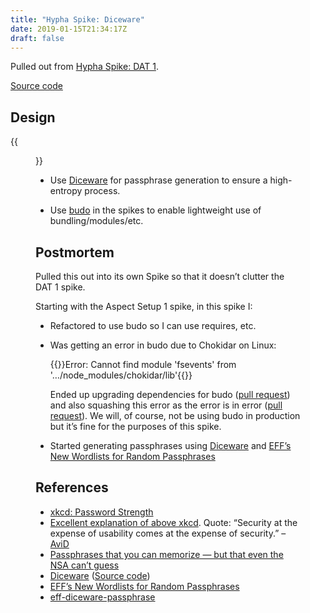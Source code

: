 ```yaml
---
title: "Hypha Spike: Diceware"
date: 2019-01-15T21:34:17Z
draft: false
---
```


Pulled out from [Hypha Spike: DAT 1](../../14/hypha-spike-dat-1).

[Source code](https://source.ind.ie/hypha/spikes/diceware)

## Design

{{<figure src="spike-screenshot.jpeg" alt="Screenshot of the completed spike in the browser: Domain: ar.al Password: chive cartwheel attire headlamp approach alphabet splendid deceptive. There is a button labeled “Change”. Underneath, the generated public signing key, private signing key, public encryption key, and private encryption key are listed in form fields. The footnote reads that the password generation process has 100 bits of entropy and would take roughly a few hundred million years to brute force with government-level resources. It also says that the generated keyse are Ed25519 (signing) and Curve25519 (encryption)" caption="Screenshot of the completed spike.">}}

  * Use [Diceware](https://www.rempe.us/diceware/) for passphrase generation to ensure a high-entropy process.

  * Use [budo](https://github.com/mattdesl/budo) in the spikes to enable lightweight use of bundling/modules/etc.

## Postmortem

Pulled this out into its own Spike so that it doesn’t clutter the DAT 1 spike.

Starting with the Aspect Setup 1 spike, in this spike I:

  * Refactored to use budo so I can use requires, etc.

  * Was getting an error in budo due to Chokidar on Linux:

    {{<highlight bash>}}Error: Cannot find module 'fsevents' from '…/node_modules/chokidar/lib'{{</highlight>}}

    Ended up upgrading dependencies for budo ([pull request](https://github.com/mattdesl/budo/pull/240)) and also squashing this error as the error is in error ([pull request](https://github.com/mattdesl/budo/pull/241)). We will, of course, not be using budo in production but it’s fine for the purposes of this spike.

  * Started generating passphrases using [Diceware](https://www.rempe.us/diceware/) and [EFF’s New Wordlists for Random Passphrases](https://www.eff.org/deeplinks/2016/07/new-wordlists-random-passphrases)

## References

  * [xkcd: Password Strength](https://xkcd.com/936/)
  * [Excellent explanation of above xkcd](https://security.stackexchange.com/questions/6095/xkcd-936-short-complex-password-or-long-dictionary-passphrase/6116#6116). Quote: “Security at the expense of usability comes at the expense of security.” – [AviD](https://security.stackexchange.com/users/33/avid)
  * [Passphrases that you can memorize — but that even the NSA can’t guess](https://theintercept.com/2015/03/26/passphrases-can-memorize-attackers-cant-guess/)
  * [Diceware](https://www.rempe.us/diceware/) ([Source code](https://github.com/grempe/diceware))
  * [EFF’s New Wordlists for Random Passphrases](https://www.eff.org/deeplinks/2016/07/new-wordlists-random-passphrases)
  * [eff-diceware-passphrase](https://github.com/emilbayes/eff-diceware-passphrase)


